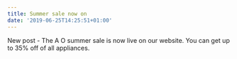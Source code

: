 ```yaml
---
title: Summer sale now on
date: '2019-06-25T14:25:51+01:00'
---
```

New post - The A O summer sale is now live on our website. You can get up to 35% off of all appliances.
